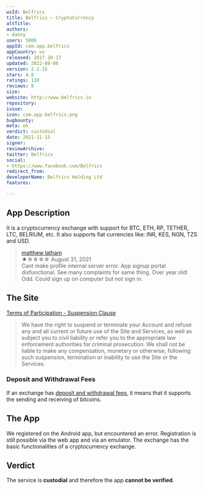 ```yaml
---
wsId: Belfrics
title: Belfrics – CryptoCurrency
altTitle: 
authors:
- danny
users: 5000
appId: com.app.belfrics
appCountry: us
released: 2017-10-17
updated: 2022-08-06
version: 2.1.15
stars: 4.8
ratings: 110
reviews: 8
size: 
website: http://www.belfrics.io
repository: 
issue: 
icon: com.app.belfrics.png
bugbounty: 
meta: ok
verdict: custodial
date: 2021-11-15
signer: 
reviewArchive: 
twitter: Belfrics
social:
- https://www.facebook.com/Belfrics
redirect_from: 
developerName: Belfrics Holding Ltd
features: 

---
```


## App Description

It is a cryptocurrency exchange with support for BTC, ETH, RP, TETHER, LTC, BELRIUM, etc.
It also supports fiat currencies like: INR, KES, NGN, TZS and USD.

> [matthew latham](https://play.google.com/store/apps/details?id=com.app.belfrics&reviewId=gp%3AAOqpTOEF9blRw1ZvvKsbbLCI9vapCqPZisFu1g4uWMIq0lSH7MoSv_XWpRpoeVoZVLeVnc221bcH3ZXmwoGztAQ)<br>
  ★☆☆☆☆ August 31, 2021 <br>
       Cant make profile internal server error. App signup portal disfunctional. See many complaints for same thing. Over year old! Odd. Could sign up on computer but not sign in.

## The Site

[Terms of Participation - Suspension Clause](https://singapore.belfrics.com/terms-conditions/#terms-condition)

> We have the right to suspend or terminate your Account and refuse any and all current or future use of the Site and Services, as well as subject you to civil liability or refer you to the appropriate law enforcement authorities for criminal prosecution. We shall not be liable to make any compensation, monetary or otherwise, following such suspension, termination or inability to use the Site or the Services.

### Deposit and Withdrawal Fees

If an exchange has [deposit and withdrawal fees](https://singapore.belfrics.com/trading-fees/), it means that it supports the sending and receiving of bitcoins.

## The App

We registered on the Android app, but encountered an error. Registration is still possible via the web app and via an emulator. The exchange has the basic functionalities of a cryptocurrency exchange.

## Verdict

The service is **custodial** and therefore the app **cannot be verified**.
